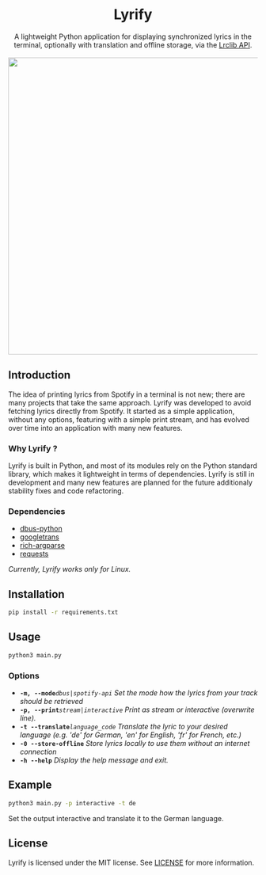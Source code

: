 
<div align="center">
<h1>Lyrify<br></h1>
A lightweight Python application for displaying synchronized lyrics in the terminal, optionally with translation and offline storage, via the <a href="https://lrclib.net">Lrclib API</a>.
<br></br>
<img src="https://github.com/user-attachments/assets/04e8f13c-f06f-45d4-860d-40eebce5edba" width="600"></img>
</div>


## Introduction

The idea of printing lyrics from Spotify in a terminal is not new; there are many projects that take the same approach. Lyrify was developed to avoid fetching lyrics directly from Spotify. It started as a simple application, without any options, featuring with a simple print stream, and has evolved over time into an application with many new features. 

### Why Lyrify ?

Lyrify is built in Python, and most of its modules rely on the Python standard library, which makes it lightweight in terms of dependencies. Lyrify is still in development and many new features are planned for the future additionaly stability fixes and code refactoring. 

### Dependencies 


- [dbus-python](https://pypi.org/project/dbus-python/)
- [googletrans](https://pypi.org/project/googletrans/)
- [rich-argparse](https://github.com/hamdanal/rich-argparse)
- [requests](https://github.com/psf/requests) 

_Currently, Lyrify works only for Linux._


## Installation
```bash
pip install -r requirements.txt
```

## Usage
```bash
python3 main.py
```

### Options

- **```-m, --mode```**_```dbus|spotify-api```_  _Set the mode how the lyrics from your track should be retrieved_
- **```-p, --print```**_```stream|interactive```_  _Print as stream or interactive (overwrite line)._
- **```-t --translate```**_```language_code```_ _Translate the lyric to your desired language (e.g. 'de' for German, 'en' for English, 'fr' for French, etc.)_
- **```-0 --store-offline```** _Store lyrics locally to use them without an internet connection_
- **```-h --help```** _Display the help message and exit._

## Example

```bash
python3 main.py -p interactive -t de
```

Set the output interactive and translate it to the German language.


## License
Lyrify is licensed under the MIT license. See [LICENSE](https://github.com/newst4rt/Lyrify/blob/main/LICENSE) for more information.
